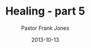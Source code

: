 ---
lunr: "true"
title: "Healing - part 5"
author: "Pastor Frank Jones"
postDate: "10-13-2013"
date: 2013-10-13
category: "sermons"
slug: "2013/10/10132013_ffc"
icon: microphone
audioLink: "10132013_ffc"
tags: [healing]
mp3: "10132013_ffc/10132013.mp3"
ogg: "10132013_ffc/10132013.ogg"
linkurl: "https://archive.org/download/10132013_ffc/10132013_ffc_files.xml"
ipath: "https://archive.org/download/10132013_ffc/10132013.mp3"
layout: sermon.html
---